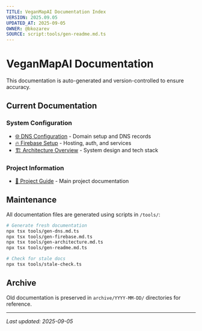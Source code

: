 ```yaml
---
TITLE: VeganMapAI Documentation Index
VERSION: 2025.09.05
UPDATED_AT: 2025-09-05
OWNER: @bkozarev
SOURCE: script:tools/gen-readme.md.ts
---
```


# VeganMapAI Documentation

This documentation is auto-generated and version-controlled to ensure accuracy.

## Current Documentation

### System Configuration
- [🌐 DNS Configuration](dns.md) - Domain setup and DNS records
- [🔥 Firebase Setup](firebase.md) - Hosting, auth, and services
- [🏗️ Architecture Overview](architecture.md) - System design and tech stack

### Project Information
- [📖 Project Guide](../replit.md) - Main project documentation

## Maintenance

All documentation files are generated using scripts in `/tools/`:

```bash
# Generate fresh documentation
npx tsx tools/gen-dns.md.ts
npx tsx tools/gen-firebase.md.ts  
npx tsx tools/gen-architecture.md.ts
npx tsx tools/gen-readme.md.ts

# Check for stale docs
npx tsx tools/stale-check.ts
```

## Archive

Old documentation is preserved in `archive/YYYY-MM-DD/` directories for reference.

---
*Last updated: 2025-09-05*
